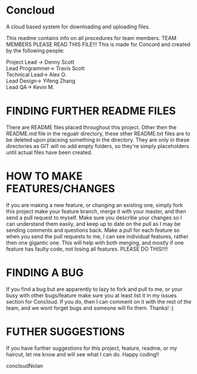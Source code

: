 Concloud
========

A cloud based system for downloading and uploading files.

This readme contains info on all procedures for team members.  TEAM MEMBERS PLEASE READ THIS FILE!!!
This is made for Concord and created by the following people:

Project Lead -> Denny Scott									
Lead Programmer-> Travis Scott								
Technical Lead-> Alex O.								
Lead Design-> Yifeng Zhang								
Lead QA-> Kevin M.

FINDING FURTHER README FILES
================================							

There are README files placed throughout this project.  Other then the README.md file in the regualr directory, these other README.txt files are to be deleted upon placeing something in the directory.  They are only in these directories as GIT will no add empty folders, so they're simply placeholders until actual files have been created.

HOW TO MAKE FEATURES/CHANGES
==================================

If you are making a new feature, or changing an existing one, simply fork this project make your feature branch, merge it with your master, and then send a pull request to myself.  Make sure you describe your changes so I can understand them easily, and keep up to date on the pull as I may be sending comments and questions back.  Make a pull for each feature so when you send the pull requests to me, I can see individual features, rather then one gigantic one. This will help with both merging, and mostly if one feature has faulty code, not losing all features.  PLEASE DO THIS!!!!

FINDING A BUG
====================================

If you find a bug but are apparently to lazy to fork and pull to me, or your busy with other bugs/feature make sure you at least list it in my issues section for Concloud.  If you do, then I can comment on it with the rest of the team, and we wont forget bugs and someone will fix them.  Thanks! :)

FUTHER SUGGESTIONS
======================================

If you have further suggestions for this project, feature, readme, or my haircut, let me know and will see what I can do.  Happy coding!!

concloudNolan